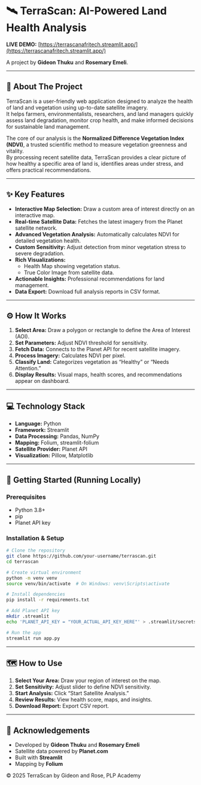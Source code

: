 # 🛰️ TerraScan: AI-Powered Land Health Analysis

**LIVE DEMO:** [https://terrascanafritech.streamlit.app/](https://terrascanafritech.streamlit.app/)

A project by **Gideon Thuku** and **Rosemary Emeli**.

---

## 📖 About The Project

TerraScan is a user-friendly web application designed to analyze the health of land and vegetation using up-to-date satellite imagery.  
It helps farmers, environmentalists, researchers, and land managers quickly assess land degradation, monitor crop health, and make informed decisions for sustainable land management.

The core of our analysis is the **Normalized Difference Vegetation Index (NDVI)**, a trusted scientific method to measure vegetation greenness and vitality.  
By processing recent satellite data, TerraScan provides a clear picture of how healthy a specific area of land is, identifies areas under stress, and offers practical recommendations.

---

## ✨ Key Features

- **Interactive Map Selection:** Draw a custom area of interest directly on an interactive map.  
- **Real-time Satellite Data:** Fetches the latest imagery from the Planet satellite network.  
- **Advanced Vegetation Analysis:** Automatically calculates NDVI for detailed vegetation health.  
- **Custom Sensitivity:** Adjust detection from minor vegetation stress to severe degradation.  
- **Rich Visualizations:**
  - Health Map showing vegetation status.  
  - True Color Image from satellite data.  
- **Actionable Insights:** Professional recommendations for land management.  
- **Data Export:** Download full analysis reports in CSV format.

---

## ⚙️ How It Works

1. **Select Area:** Draw a polygon or rectangle to define the Area of Interest (AOI).  
2. **Set Parameters:** Adjust NDVI threshold for sensitivity.  
3. **Fetch Data:** Connects to the Planet API for recent satellite imagery.  
4. **Process Imagery:** Calculates NDVI per pixel.  
5. **Classify Land:** Categorizes vegetation as “Healthy” or “Needs Attention.”  
6. **Display Results:** Visual maps, health scores, and recommendations appear on dashboard.

---

## 💻 Technology Stack

- **Language:** Python  
- **Framework:** Streamlit  
- **Data Processing:** Pandas, NumPy  
- **Mapping:** Folium, streamlit-folium  
- **Satellite Provider:** Planet API  
- **Visualization:** Pillow, Matplotlib  

---

## 🚀 Getting Started (Running Locally)

### Prerequisites
- Python 3.8+  
- pip  
- Planet API key

### Installation & Setup

```bash
# Clone the repository
git clone https://github.com/your-username/terrascan.git
cd terrascan

# Create virtual environment
python -m venv venv
source venv/bin/activate  # On Windows: venv\Scripts\activate

# Install dependencies
pip install -r requirements.txt

# Add Planet API key
mkdir .streamlit
echo 'PLANET_API_KEY = "YOUR_ACTUAL_API_KEY_HERE"' > .streamlit/secrets.toml

# Run the app
streamlit run app.py
```

---

## 🗺️ How to Use

1. **Select Your Area:** Draw your region of interest on the map.  
2. **Set Sensitivity:** Adjust slider to define NDVI sensitivity.  
3. **Start Analysis:** Click “Start Satellite Analysis.”  
4. **Review Results:** View health score, maps, and insights.  
5. **Download Report:** Export CSV report.

---

## 🙏 Acknowledgements

- Developed by **Gideon Thuku** and **Rosemary Emeli**  
- Satellite data powered by **Planet.com**  
- Built with **Streamlit**  
- Mapping by **Folium**

© 2025 TerraScan by Gideon and Rose, PLP Academy
